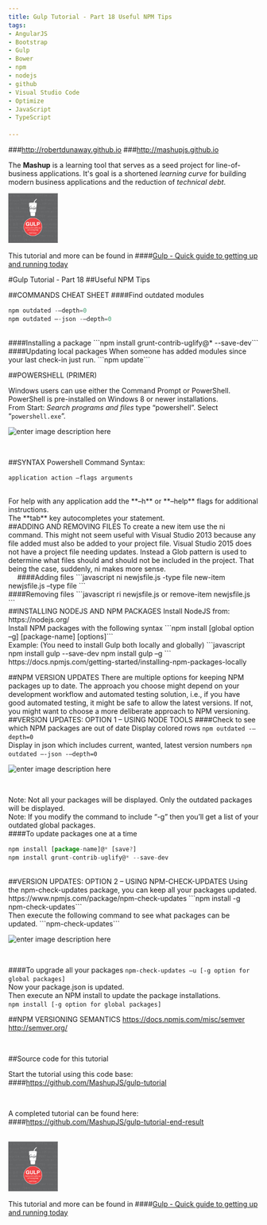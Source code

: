 ```yaml
---
title: Gulp Tutorial - Part 18 Useful NPM Tips
tags: 
- AngularJS
- Bootstrap
- Gulp
- Bower
- npm
- nodejs
- github
- Visual Studio Code
- Optimize
- JavaScript
- TypeScript

---
```


###http://robertdunaway.github.io
###http://mashupjs.github.io


The **Mashup** is a learning tool that serves as a seed project for line-of-business applications.  It's goal is a shortened *learning curve* for building modern business applications and the reduction of *technical debt*.
<br>

 <img src="https://raw.githubusercontent.com/MashupJS/mashupjs.docs/master/docs/mashupWorkflow/gulp/bookcoverimage.PNG" alt="Smiley face" height="100" width="100"> 

This tutorial and more can be found in
####[Gulp - Quick guide to getting up and running today](http://www.amazon.com/Gulp-Quick-guide-getting-running-ebook/dp/B010NXMFF6/)

#Gulp Tutorial - Part 18
##Useful NPM Tips

##COMMANDS CHEAT SHEET
####Find outdated modules
```javascript
npm outdated -–depth=0
npm outdated –-json -–depth=0
```
<br>
####Installing a package
```npm install grunt-contrib-uglify@* --save-dev```
<br>
####Updating local packages
When someone has added modules since your last check-in just run.
```npm update```
<br>

##POWERSHELL (PRIMER)

Windows users can use either the Command Prompt or PowerShell.
<br>
PowerShell is pre-installed on Windows 8 or newer installations.
<br>
From Start: *Search programs and files* type “powershell”.  Select “`powershell.exe`”.
<br>

![enter image description here](https://raw.githubusercontent.com/MashupJS/mashupjs.docs/master/docs/mashupWorkflow/gulp/18%20Part%2018/1.png)

<br>

##SYNTAX
Powershell Command Syntax:  

    application action –flags arguments

<br>
For help with any application add the **–h** or **–help** flags for additional instructions.
<br>
The **tab** key autocompletes your statement.
<br>
##ADDING AND REMOVING FILES
To create a new item use the ni command.  This might not seem useful with Visual Studio 2013 because any file added must also be added to your project file.  Visual Studio 2015 does not have a project file needing updates.  Instead a Glob pattern is used to determine what files should and should not be included in the project.  That being the case, suddenly, ni makes more sense.
<br> 
####Adding files
```javascript
ni newjsfile.js -type file
new-item newjsfile.js –type file
```
<br>
####Removing files
```javascript
ri newjsfile.js or remove-item newjsfile.js
```
<br>
##INSTALLING NODEJS AND NPM PACKAGES
Install NodeJS from:
https://nodejs.org/ 
<br>
Install NPM packages with the following syntax
```npm install [global option –g] [package-name] [options]```
<br>
Example:  (You need to install Gulp both locally and globally)
```javascript
npm install gulp --save-dev
npm install gulp –g
```
<br>
https://docs.npmjs.com/getting-started/installing-npm-packages-locally

##NPM VERSION UPDATES
There are multiple options for keeping NPM packages up to date.  The approach you choose might depend on your development workflow and automated testing solution, i.e., if you have good automated testing, it might be safe to allow the latest versions.  If not, you might want to choose a more deliberate approach to NPM versioning.
##VERSION UPDATES: OPTION 1 – USING NODE TOOLS
####Check to see which NPM packages are out of date
Display colored rows
```npm outdated -–depth=0```
<br>
Display in json which includes current, wanted, latest version numbers
```npm outdated –-json -–depth=0```
<br>

![enter image description here](https://raw.githubusercontent.com/MashupJS/mashupjs.docs/master/docs/mashupWorkflow/gulp/18%20Part%2018/2.png)

<br>

Note: Not all your packages will be displayed.  Only the outdated packages will be displayed.
<br>
Note: If you modify the command to include “-g” then you’ll get a list of your outdated global packages.
<br>
####To update packages one at a time
```javascript
npm install [package-name]@* [save?]
npm install grunt-contrib-uglify@* --save-dev
```
<br>
##VERSION UPDATES: OPTION 2 – USING NPM-CHECK-UPDATES
Using the npm-check-updates package, you can keep all your packages updated.
https://www.npmjs.com/package/npm-check-updates
```npm install -g npm-check-updates```
<br>
Then execute the following command to see what packages can be updated.
```npm-check-updates```
<br>

![enter image description here](https://raw.githubusercontent.com/MashupJS/mashupjs.docs/master/docs/mashupWorkflow/gulp/18%20Part%2018/3.png)

<br>

####To upgrade all your packages
```npm-check-updates –u [-g option for global packages]```
<br>
Now your package.json is updated.
<br>
Then execute an NPM install to update the package installations.
<br>
```npm install [-g option for global packages]```

##NPM VERSIONING SEMANTICS
https://docs.npmjs.com/misc/semver
http://semver.org/

<br>

##Source code for this tutorial


Start the tutorial using this code base:  
####https://github.com/MashupJS/gulp-tutorial

<br>

A completed tutorial can be found here:  
####https://github.com/MashupJS/gulp-tutorial-end-result

<br>

 <img src="https://raw.githubusercontent.com/MashupJS/mashupjs.docs/master/docs/mashupWorkflow/gulp/bookcoverimage.PNG" alt="Smiley face" height="100" width="100"> 

This tutorial and more can be found in
####[Gulp - Quick guide to getting up and running today](http://www.amazon.com/Gulp-Quick-guide-getting-running-ebook/dp/B010NXMFF6/)